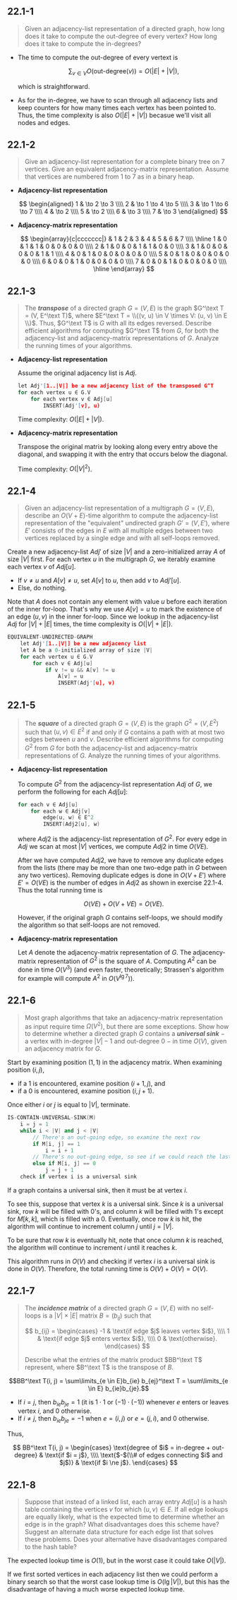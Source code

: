 ## 22.1-1

> Given an adjacency-list representation of a directed graph, how long does it take to compute the $\text{out-degree}$ of every vertex? How long does it take to compute the $\text{in-degree}$s?

- The time to compute the $\text{out-degree}$ of every vertext is

    $$\sum_{v \in V}O(\text{out-degree}(v)) = O(|E| + |V|),$$

    which is straightforward.

- As for the $\text{in-degree}$, we have to scan through all adjacency lists and keep counters for how many times each vertex has been pointed to. Thus, the time complexity is also $O(|E| + |V|)$ becasue we'll visit all nodes and edges.

## 22.1-2

> Give an adjacency-list representation for a complete binary tree on $7$ vertices. Give an equivalent adjacency-matrix representation. Assume that vertices are numbered from $1$ to $7$ as in a binary heap.

- **Adjacency-list representation**

    $$
    \begin{aligned}
    1 & \to 2 \to 3 \\\\
    2 & \to 1 \to 4 \to 5 \\\\
    3 & \to 1 \to 6 \to 7 \\\\
    4 & \to 2 \\\\
    5 & \to 2 \\\\
    6 & \to 3 \\\\
    7 & \to 3
    \end{aligned}
    $$

- **Adjacency-matrix representation**

    $$
    \begin{array}{c|ccccccc|}
      & 1 & 2 & 3 & 4 & 5 & 6 & 7 \\\\
    \hline
    1 & 0 & 1 & 1 & 0 & 0 & 0 & 0 \\\\
    2 & 1 & 0 & 0 & 1 & 1 & 0 & 0 \\\\
    3 & 1 & 0 & 0 & 0 & 0 & 1 & 1 \\\\
    4 & 0 & 1 & 0 & 0 & 0 & 0 & 0 \\\\
    5 & 0 & 1 & 0 & 0 & 0 & 0 & 0 \\\\
    6 & 0 & 0 & 1 & 0 & 0 & 0 & 0 \\\\
    7 & 0 & 0 & 1 & 0 & 0 & 0 & 0 \\\\
    \hline
    \end{array}
    $$

## 22.1-3

> The **_transpose_** of a directed graph $G = (V, E)$ is the graph $G^\text T = (V, E^\text T)$, where $E^\text T = \\{(v, u) \in V \times V: (u, v) \in E \\}$. Thus, $G^\text T$ is $G$ with all its edges reversed. Describe efficient algorithms for computing $G^\text T$ from $G$, for both the adjacency-list and adjacency-matrix representations of $G$. Analyze the running times of your algorithms.

- **Adjacency-list representation**

    Assume the original adjacency list is $Adj$.

    ```cpp
    let Adj'[1..|V|] be a new adjacency list of the transposed G^T
    for each vertex u ∈ G.V
        for each vertex v ∈ Adj[u]
            INSERT(Adj'[v], u)
    ```

    Time complexity: $O(|E| + |V|)$.

- **Adjacency-matrix representation**

    Transpose the original matrix by looking along every entry above the diagonal, and swapping it with the entry that occurs below the diagonal.

    Time complexity: $O(|V|^2)$.

## 22.1-4

> Given an adjacency-list representation of a multigraph $G = (V, E)$, describe an $O(V + E)$-time algorithm to compute the adjacency-list representation of the "equivalent" undirected graph $G' = (V, E')$, where $E'$ consists of the edges in $E$ with all multiple edges between two vertices replaced by a single edge and with all self-loops removed.

Create a new adjacency-list $Adj'$ of size $|V|$ and a zero-initialized array $A$ of size $|V|$ first.
For each vertex $u$ in the multigraph $G$, we iterably examine each vertex $v$ of $Adj[u]$.

- If $v \ne u$ and $A[v] \ne u$, set $A[v]$ to $u$, then add $v$ to $Adj'[u]$.
- Else, do nothing.

Note that $A$ does not contain any element with value $u$ before each iteration of the inner for-loop. That's why we use $A[v] = u$ to mark the existence of an edge $(u, v)$ in the inner for-loop.
Since we lookup in the adjacency-list $Adj$ for $|V| + |E|$ times, the time complexity is $O(|V| + |E|)$.

```cpp
EQUIVALENT-UNDIRECTED-GRAPH
    let Adj'[1..|V|] be a new adjacency list
    let A be a 0-initialized array of size |V|
    for each vertex u ∈ G.V
        for each v ∈ Adj[u]
            if v != u && A[v] != u
                A[v] = u
                INSERT(Adj'[u], v)
```

## 22.1-5

> The **_square_** of a directed graph $G = (V, E)$ is the graph $G^2 = (V, E^2)$ such that $(u, v) \in E^2$ if and only if $G$ contains a path with at most two edges between $u$ and $v$. Describe efficient algorithms for computing $G^2$ from $G$ for both the adjacency-list and adjacency-matrix representations of $G$. Analyze the running times of your algorithms.

- **Adjacency-list representation**

    To compute $G^2$ from the adjacency-list representation $Adj$ of $G$, we perform the following for each $Adj[u]$:

    ```cpp
    for each v ∈ Adj[u]
        for each w ∈ Adj[v]
            edge(u, w) ∈ E^2
            INSERT(Adj2[u], w)
    ```

    where $Adj2$ is the adjacency-list representation of $G^2$. For every edge in $Adj$ we scan at most $|V|$ vertices, we compute $Adj2$ in time $O(VE)$.

    After we have computed $Adj2$, we have to remove any duplicate edges from the lists (there may be more than one two-edge path in $G$ between any two vertices). Removing duplicate edges is done in $O(V + E')$ where $E' = O(VE)$ is the number of edges in $Adj2$ as shown in exercise 22.1-4. Thus the total running time is

    $$O(VE) + O(V + VE) = O(VE).$$
    
    However, if the original graph $G$ contains self-loops, we should modify the algorithm so that self-loops are not removed.

- **Adjacency-matrix representation**

    Let $A$ denote the adjacency-matrix representation of $G$. The adjacency-matrix representation of $G^2$ is the square of $A$. Computing $A^2$ can be done in time $O(V^3)$ (and even faster, theoretically; Strassen's algorithm for example will compute $A^2$ in $O(V^{\lg 7})$).

## 22.1-6

> Most graph algorithms that take an adjacency-matrix representation as input require time $\Omega(V^2)$, but there are some exceptions. Show how to determine whether a directed graph $G$ contains a **_universal sink_** $-$ a vertex with $\text{in-degree}$ $|V| - 1$ and $\text{out-degree}$ $0$ $-$ in time $O(V)$, given an adjacency matrix for $G$.

Start by examining position $(1, 1)$ in the adjacency matrix. When examining position $(i, j)$, 

- if a $1$ is encountered, examine position $(i + 1, j)$, and 
- if a $0$ is encountered, examine position $(i, j + 1)$.

Once either $i$ or $j$ is equal to $|V|$, terminate.

```cpp
IS-CONTAIN-UNIVERSAL-SINK(M)
    i = j = 1
    while i < |V| and j < |V|
        // There's an out-going edge, so examine the next row
        if M[i, j] == 1
            i = i + 1
        // There's no out-going edge, so see if we could reach the last column of current row
        else if M[i, j] == 0
            j = j + 1
    check if vertex i is a universal sink
```

If a graph contains a universal sink, then it must be at vertex $i$.

To see this, suppose that vertex $k$ is a universal sink. Since $k$ is a universal sink, row $k$ will be filled with $0$'s, and column $k$ will be filled with $1$'s except for $M[k, k]$, which is filled with a $0$. Eventually, once row $k$ is hit, the algorithm will continue to increment column $j$ until $j = |V|$.

To be sure that row $k$ is eventually hit, note that once column $k$ is reached, the algorithm will continue to increment $i$ until it reaches $k$.

This algorithm runs in $O(V)$ and checking if vertex $i$ is a universal sink is done in $O(V)$. Therefore, the total running time is $O(V) + O(V) = O(V)$.

## 22.1-7

> The **_incidence matrix_** of a directed graph $G = (V, E)$ with no self-loops is a $|V| \times |E|$ matrix $B = (b_{ij})$ such that
>
> $$
> b_{ij} =
> \begin{cases}
> -1 & \text{if edge $j$ leaves vertex $i$}, \\\\
>  1 & \text{if edge $j$ enters vertex $i$}, \\\\
>  0 & \text{otherwise}.
> \end{cases}
> $$
>
> Describe what the entries of the matrix product $BB^\text T$ represent, where $B^\text T$ is the transpose of $B$.

$$BB^\text T(i, j) = \sum\limits_{e \in E}b_{ie} b_{ej}^\text T = \sum\limits_{e \in E} b_{ie}b_{je}.$$

- If $i = j$, then $b_{ie} b_{je} = 1$ (it is $1 \cdot 1$ or $(-1) \cdot (-1)$) whenever $e$ enters or leaves vertex $i$, and $0$ otherwise.
- If $i \ne j$, then $b_{ie} b_{je} = -1$ when $e = (i, j)$ or $e = (j, i)$, and $0$ otherwise.

Thus,

$$
BB^\text T(i, j) =
\begin{cases}
\text{degree of $i$ = in-degree + out-degree}   & \text{if $i = j$}, \\\\
\text{$-$(\\# of edges connecting $i$ and $j$)} & \text{if $i \ne j$}.
\end{cases}
$$

## 22.1-8

> Suppose that instead of a linked list, each array entry $Adj[u]$ is a hash table containing the vertices $v$ for which $(u, v) \in E$. If all edge lookups are equally likely, what is the expected time to determine whether an edge is in the graph? What disadvantages does this scheme have? Suggest an alternate data structure for each edge list that solves these problems. Does your alternative have disadvantages compared to the hash table?

The expected lookup time is $O(1)$, but in the worst case it could take $O(|V|)$.

If we first sorted vertices in each adjacency list then we could perform a binary search so that the worst case lookup time is $O(\lg |V|)$, but this has the disadvantage of having a much worse expected lookup time.
